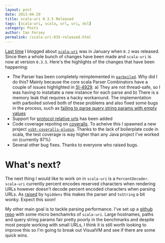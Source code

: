 ```yaml
---
layout: post
date: 2013-04-29
title: scala-uri 0.3.5 Released
tags: [scala-uri, scala, url, uri, dsl]
category: Posts
author: Ian Forsey
permalink: /scala-uri-035-released.html
---
```



[Last time](http://theon.github.io/scala-uri-02-released.html) I blogged about [`scala-uri`](https://github.com/theon/scala-uri) was in January when `0.2` was released. Since then a whole bunch of changes have been made and `scala-uri` is now at version `0.3.5`. Here's the highlights of the changes that have been happening:

 * The Parser has been completely reimplemented in [`parboiled`](https://github.com/sirthias/parboiled/wiki). Why did I do this? Mainly because the core scala Parser Combinators have a couple of issues highlighted in [SI-4929](https://issues.scala-lang.org/browse/SI-4929). a) They are not thread-safe, so I was having to instatiate a new instance for each parse and b) There is a memory leak that requires a hacky workaround. The implementation with parboiled solved both of these problems and also fixed some bugs in the process, such as [failing to parse query string params with empty values](https://github.com/theon/scala-uri/issues/15)
 * Support for [protocol relative urls](https://github.com/theon/scala-uri#protocol-relative-urls) has been added
 * Code coverage repoting on [coveralls](https://coveralls.io/r/theon/scala-uri). To acheive this I spawned a new project [`xsbt-coveralls-plugin`](https://github.com/theon/xsbt-coveralls-plugin). Thanks to the lack of boilerplate code in scala, the test coverage is way higher than any Java project I've worked on (currently 97%)
 * Several other bug fixes. Thanks to everyone who raised bugs.

# What's next?

The next thing I would like to work on in `scala-uri` is a `PercentDecoder`. `scala-uri` currently percent encodes reserved characters when rendering URLs however doesn't decode percent encoded characters when parsing URLs. As [raised](https://github.com/theon/scala-uri/issues/12) by `hgiddens` this makes the parser and `toString` a bit wonky. Expect this soon!

My other main goal is to tackle parsing performance. I've set up a [github repo](https://github.com/theon/scala-uri-benchmarks) with some micro benchamrks of `scala-uri`. Large hostnames, paths and query string params fair pretty poorly in the benchmarks and despite most people working with small URLs, I think it is still worth looking to improve this so I'm going to break out VisualVM and see if there are some quick wins.